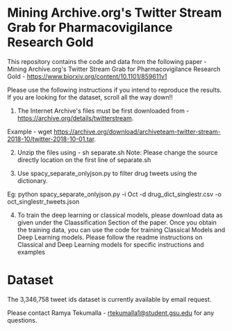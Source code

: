 # Mining Archive.org's Twitter Stream Grab for Pharmacovigilance Research Gold


This repository contains the code and data from the following paper -  Mining Archive.org's Twitter Stream Grab for Pharmacovigilance Research Gold - https://www.biorxiv.org/content/10.1101/859611v1

Please use the following instructions if you intend to reproduce the results. If you are looking for the dataset, scroll all the way down!!

1) The Internet Archive's files must be first downloaded from - https://archive.org/details/twitterstream.

Example - wget https://archive.org/download/archiveteam-twitter-stream-2018-10/twitter-2018-10-01.tar. 

2) Unzip the files using - sh separate.sh 
Note: Please change the source directly location on the first line of separate.sh

3) Use spacy_separate_onlyjson.py to filter drug tweets using the dictionary. 

Eg: python spacy_separate_onlyjson.py -i Oct -d drug_dict_singlestr.csv -o oct_singlestr_tweets.json

4) To train the deep learning or classical models, please download data as given under the Claassification Section of the paper.
Once you obtain the training data, you can use the code for training Classical Models and Deep Learning models. 
Please follow the readme instructions on Classical and Deep Learning models for specific instructions and examples


# Dataset
The 3,346,758 tweet ids dataset is currently available by email request. 

Please contact Ramya Tekumalla - rtekumalla1@student.gsu.edu for any questions.
